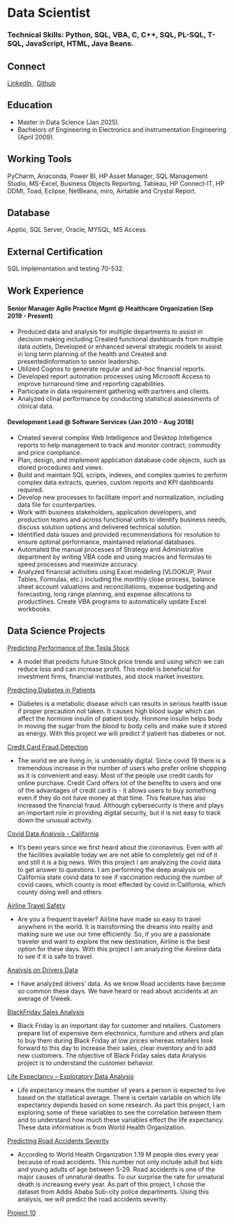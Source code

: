 # Data Scientist
### Technical Skills: Python, SQL, VBA, C, C++, SQL, PL-SQL, T-SQL, JavaScript, HTML, Java Beans.

## Connect
<p>
  <a href="https://www.linkedin.com/in/dipika-sharma-650a8136/" rel="nofollow noreferrer"> Linkedln
  </a> &nbsp; 
  <a href="https://github.com/Dipika03/" rel="nofollow noreferrer"> Github
  </a>
</p>

## Education
- Master in Data Science (Jan 2025).
- Bachelors of Engineering in Electronics and Instrumentation Engineering (April 2009).

## Working Tools
PyCharm, Anaconda, Power BI, HP Asset Manager, SQL Management Studio, MS-Excel, Business Objects Reporting, Tableau, HP Connect-IT, HP DDMI, Toad, Eclipse, NetBeans, miro, Airtable and Crystal Report.

## Database
Apptio, SQL Server, Oracle, MYSQL, MS Access.

## External Certification
SQL Implementation and testing 70-532.

## Work Experience
#### Senior Manager Agile Practice Mgmt @ Healthcare Organization (Sep 2019 - Present)

- Produced data and analysis for multiple departments to assist in decision making including Created functional dashboards from multiple data outlets, Developed or enhanced several strategic models to assist in long term planning of the health and Created and presentedinformation to senior leadership.
- Utilized Cognos to generate regular and ad-hoc financial reports.
- Developed report automation processes using Microsoft Access to improve turnaround time and reporting capabilities.
- Participate in data requirement gathering with partners and clients.
- Analyzed clinal performance by conducting statistical assessments of clinical data.

#### Development Lead @ Software Services (Jan 2010 - Aug 2018)

- Created several complex Web Intelligence and Desktop Intelligence reports to help management to track and monitor contract, commodity and price compliance.
- Plan, design, and implement application database code objects, such as stored procedures and views.
- Build and maintain SQL scripts, indexes, and complex queries to perform complex data extracts, queries, custom reports and KPI dashboards required.
- Develop new processes to facilitate import and normalization, including data file for counterparties.
- Work with business stakeholders, application developers, and production teams and across functional units to identify business needs, discuss solution options and delivered technical solution.
- Identified data issues and provided recommendations for resolution to ensure optimal performance, maintained relational databases.
- Automated the manual processes of Strategy and Administrative department by writing VBA code and using macros and formulas to speed processes and maximize accuracy.
- Analyzed financial activities using Excel modeling (VLOOKUP, Pivot Tables, Formulas, etc.) including the monthly close process, balance sheet account valuations and reconciliations, expense budgeting and forecasting, long range planning, and expense allocations to productlines. Create VBA programs to automatically update Excel workbooks.

## Data Science Projects

<p>
  <a href="https://github.com/Dipika03/Portfolio_Projects/tree/main/Predicting%20Performance%20of%20the%20Tesla%20Stock" rel="nofollow noreferrer"> Predicting Performance of the Tesla Stock
  </a>
</p>

- A model that predicts future Stock price trends and using which we can reduce loss and can increase profit. This model is beneficial for investment firms, financial institutes, and stock market investors.

<p>
  <a href="https://github.com/Dipika03/Portfolio_Projects/tree/main/Predicting%20Diabetes%20in%20Patients" rel="nofollow noreferrer"> Predicting Diabetes in Patients
  </a>
</p>

- Diabetes is a metabolic disease which can results in serious health issue if proper precaution not taken. It causes high blood sugar which can affect the hormone insulin of patient body. Hormone insulin helps body in moving the sugar from the blood to body cells and make sure it stored as energy. With this project we will predict if patient has diabetes or not.
 
<p>
  <a href="https://github.com/Dipika03/Portfolio_Projects/tree/main/Credit%20Card%20Fraud%20Detection" rel="nofollow noreferrer"> Credit Card Fraud Detection
  </a>
</p>

- The world we are living in, is undeniably digital. Since covid 19 there is a tremendous increase in the number of users who prefer online shopping as it is convenient and easy. Most of the people use credit cards for online purchase. Credit Card offers lot of the benefits to users and one of the advantages of credit card is - it allows users to buy something even if they do not have money at that time. This feature has also increased the financial fraud. Although cybersecurity is there and plays an important role in providing digital security, but it is not easy to track down the unusual activity.

<p>
  <a href="https://github.com/Dipika03/Portfolio_Projects/tree/main/Covid%20Data%20Analysis%20-%20California" rel="nofollow noreferrer"> Covid Data Analysis - California
  </a>
</p>

- It’s been years since we first heard about the coronavirus. Even with all the facilities available today we are not able to completely get rid of it and still it is a big news. With this project I am analyzing the covid data to get answer to questions. I am performing the deep analysis on California state covid data to see if vaccination reducing the number of covid cases, which county is most effected by covid in California, which county doing well and others.

<p>
  <a href="https://github.com/Dipika03/Portfolio_Projects/tree/main/Airline%20Travel%20Safety" rel="nofollow noreferrer"> Airline Travel Safety
  </a>
</p>

- Are you a frequent traveler? Airline have made so easy to travel anywhere in the world. It is transforming the dreams into reality and making sure we use our time efficiently. So, if you are a passionate traveler and want to explore the new destination, Airline is the best option for these days. With this project I am analyzing the Aireline data to see if it is safe to travel.

<p>
  <a href="https://github.com/Dipika03/Portfolio_Projects/tree/main/Analysis%20on%20Drivers%20Data" rel="nofollow noreferrer"> Analysis on Drivers Data
  </a>
</p>

- I have analyzed drivers’ data. As we know Road accidents have become so common these days. We have heard or read about accidents at an average of 1/week.

<p>
  <a href="https://github.com/Dipika03/Portfolio_Projects/tree/main/BlackFriday%20Sales%20Analysis" rel="nofollow noreferrer"> BlackFriday Sales Analysis
  </a>
</p>

- Black Friday is an important day for customer and retailers. Customers prepare list of expensive item electronics, furniture and others and plan to buy them during Black Friday at low prices whereas retailers look forward to this day to increase their sales, clear inventory and to add new customers. The objective of Black Friday sales data Analysis project is to understand the customer behavior.

<p>
  <a href="https://github.com/Dipika03/Portfolio_Projects/tree/main/Life%20Expectancy%20%E2%80%93%20Exploratory%20Data%20Analysis" rel="nofollow noreferrer"> Life Expectancy – Exploratory Data Analysis
  </a>
</p>

- Life expectancy means the number of years a person is expected to live based on the statistical average. There is certain variable on which life expectancy depends based on some research. As part this project, I am exploring some of these variables to see the correlation between them and to understand how much these variables effect the life expectancy. These data information is from World Health Organization.
  
<p>
  <a href="https://github.com/Dipika03/Portfolio_Projects/tree/main/Predicting%20Road%20Accidents%20Severity" rel="nofollow noreferrer"> Predicting Road Accidents Severity
  </a>
</p>

- According to World Health Organization 1.19 M people dies every year because of road accidents. This number not only include adult but kids and young adults of age between 5-29. Road accidents is one of the major causes of unnatural deaths. To our surprise the rate for unnatural death is increasing every year. As part of this project, I chose the dataset from Addis Ababa Sub-city police departments. Using this analysis, we will predict the road accidents severity.


<p>
  <a href="https://github.com/Dipika03/Portfolio_Projects/tree/main/Project10" rel="nofollow noreferrer"> Project 10
  </a>
</p>




